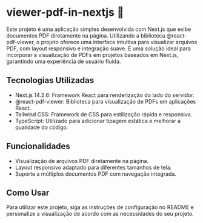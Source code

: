 # viewer-pdf-in-nextjs :rocket:
Este projeto é uma aplicação simples desenvolvida com Next.js que exibe documentos PDF diretamente na página. Utilizando a biblioteca @react-pdf-viewer, o projeto oferece uma interface intuitiva para visualizar arquivos PDF, com layout responsivo e integração suave. É uma solução ideal para incorporar a visualização de PDFs em projetos baseados em Next.js, garantindo uma experiência de usuário fluida.

## Tecnologias Utilizadas
* Next.js 14.2.6: Framework React para renderização do lado do servidor.
* @react-pdf-viewer: Biblioteca para visualização de PDFs em aplicações React.
* Tailwind CSS: Framework de CSS para estilização rápida e responsiva.
* TypeScript: Utilizado para adicionar tipagem estática e melhorar a qualidade do código.

## Funcionalidades
* Visualização de arquivos PDF diretamente na página.
* Layout responsivo adaptado para diferentes tamanhos de tela.
* Suporte a múltiplos documentos PDF com navegação integrada.

## Como Usar
Para utilizar este projeto, siga as instruções de configuração no README e personalize a visualização de acordo com as necessidades do seu projeto.
